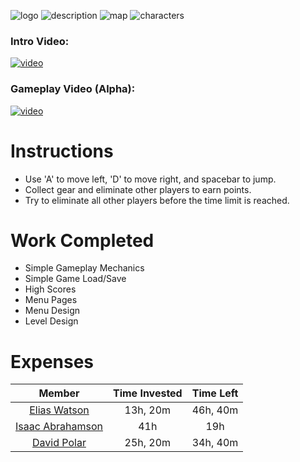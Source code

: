 ![logo](https://i.postimg.cc/NMzKBY5W/logo.png)
![description](https://i.postimg.cc/zf3LMVfn/mission.png)
![map](https://i.postimg.cc/Y2FFMGzR/starter-Copy.png)
![characters](https://img.craftpix.net/2017/08/2d-game-special-forces-character-sprites-sheets-720x480.jpg)


### Intro Video:
<a href="https://dl.dropboxusercontent.com/s/7y2aytmsrd6expd/intro.mp4" target="_blank"><img src="https://encrypted-tbn0.gstatic.com/images?q=tbn:ANd9GcQjbnFBQ1gUQB0QDckKeSn8usHF1DHWXuFcH1xH6lLC8ZjOhGc4" alt="video"/></a>

### Gameplay Video (Alpha):
<a href="https://www.useloom.com/share/bc20666c46ff47e3b93bbc9f1cbbdf56" target="_blank"><img src="https://encrypted-tbn0.gstatic.com/images?q=tbn:ANd9GcQjbnFBQ1gUQB0QDckKeSn8usHF1DHWXuFcH1xH6lLC8ZjOhGc4" alt="video"/></a>

# Instructions
* Use 'A' to move left, 'D' to move right, and spacebar to jump. 
* Collect gear and eliminate other players to earn points.  
* Try to eliminate all other players before the time limit is reached.

# Work Completed
* Simple Gameplay Mechanics
* Simple Game Load/Save
* High Scores
* Menu Pages
* Menu Design
* Level Design

# Expenses
| Member | Time Invested | Time Left |
|:------:|:-------------:|:---------:|
| [Elias Watson](https://github.com/BJU-CpS209-Team1/Royale-Platformer/wiki/Elias-Time-Sheet)     | 13h, 20m | 46h, 40m |
| [Isaac Abrahamson](https://github.com/BJU-CpS209-Team1/Royale-Platformer/wiki/Isaac-Time-Sheet) | 41h   | 19h       |
| [David Polar](https://github.com/BJU-CpS209-Team1/Royale-Platformer/wiki/David-Time-Sheet)      | 25h, 20m | 34h, 40m |
